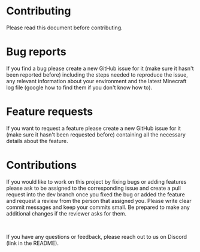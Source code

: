 # Contributing
Please read this document before contributing.

# Bug reports
If you find a bug please create a new GitHub issue for it (make sure it hasn't been reported before) including the steps needed to reproduce the issue, any relevant information about your environment and the latest Minecraft log file (google how to find them if you don't know how to).

# Feature requests
If you want to request a feature please create a new GitHub issue for it (make sure it hasn't been requested before) containing all the necessary details about the feature.

# Contributions
If you would like to work on this project by fixing bugs or adding features please ask to be assigned to the corresponding issue and create a pull request into the dev branch once you fixed the bug or added the feature and request a review from the person that assigned you. Please write clear commit messages and keep your commits small. Be prepared to make any additional changes if the reviewer asks for them.

<br>

If you have any questions or feedback, please reach out to us on Discord (link in the README).
